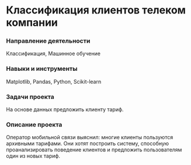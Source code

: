 # Классификация клиентов телеком компании

### Направление деятельности

Классификация, Машинное обучение

### Навыки и инструменты

Matplotlib, Pandas, Python, Scikit-learn

### Задачи проекта

На основе данных предложить клиенту тариф.

### Описание проекта

Оператор мобильной связи выяснил: многие клиенты пользуются архивными тарифами. Они хотят построить систему, способную проанализировать поведение клиентов и предложить пользователям один из новых тариф.
